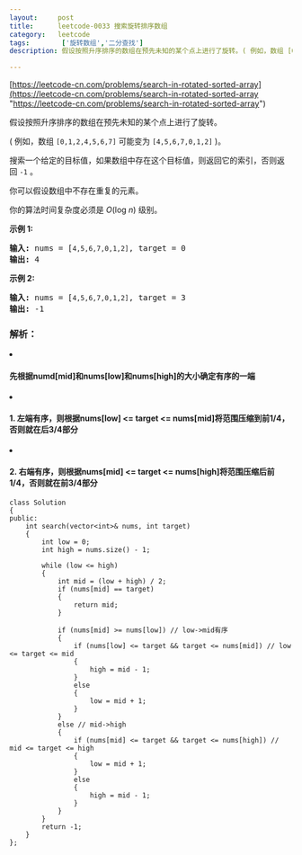```yaml
---
layout:     post
title:      leetcode-0033 搜索旋转排序数组
category:   leetcode
tags:        ['旋转数组','二分查找']
description: 假设按照升序排序的数组在预先未知的某个点上进行了旋转。( 例如，数组 [0,1,2,4,5,6,7] 可能变为 [4,5,6,7,0,1,2] )。搜索一个给定的目标值，如果数组中存在这个目标值，则返回它的索引，否则返回 -1 。你可以假设数组中不存在重复的元素。你的算法时间复杂度必须是 O(log n) 级别。

---
```

[https://leetcode-cn.com/problems/search-in-rotated-sorted-array](https://leetcode-cn.com/problems/search-in-rotated-sorted-array "https://leetcode-cn.com/problems/search-in-rotated-sorted-array")

<div class="notranslate"><p>假设按照升序排序的数组在预先未知的某个点上进行了旋转。</p>

<p>( 例如，数组&nbsp;<code>[0,1,2,4,5,6,7]</code>&nbsp;可能变为&nbsp;<code>[4,5,6,7,0,1,2]</code>&nbsp;)。</p>

<p>搜索一个给定的目标值，如果数组中存在这个目标值，则返回它的索引，否则返回&nbsp;<code>-1</code>&nbsp;。</p>

<p>你可以假设数组中不存在重复的元素。</p>

<p>你的算法时间复杂度必须是&nbsp;<em>O</em>(log&nbsp;<em>n</em>) 级别。</p>

<p><strong>示例 1:</strong></p>

<pre><strong>输入:</strong> nums = [<code>4,5,6,7,0,1,2]</code>, target = 0
<strong>输出:</strong> 4
</pre>

<p><strong>示例&nbsp;2:</strong></p>

<pre><strong>输入:</strong> nums = [<code>4,5,6,7,0,1,2]</code>, target = 3
<strong>输出:</strong> -1</pre>
</div>
<h3>解析：</h3>
<li><h4>先根据numd[mid]和nums[low]和nums[high]的大小确定有序的一端</h4></li>
<li><h4>1. 左端有序，则根据nums[low] <= target <= nums[mid]将范围压缩到前1/4，否则就在后3/4部分</h4></li>
<li><h4>2. 右端有序，则根据nums[mid] <= target <= nums[high]将范围压缩后前1/4，否则就在前3/4部分</h4></li>

	class Solution
	{
	public:
	    int search(vector<int>& nums, int target)
	    {
	        int low = 0;
	        int high = nums.size() - 1;
	
	        while (low <= high)
	        {
	            int mid = (low + high) / 2;
	            if (nums[mid] == target)
	            {
	                return mid;
	            }
	
	            if (nums[mid] >= nums[low]) // low->mid有序
	            { 
	                if (nums[low] <= target && target <= nums[mid]) // low <= target <= mid
	                {
	                    high = mid - 1;
	                }
	                else
	                {
	                    low = mid + 1;
	                }
	            }
	            else // mid->high
	            {
	                if (nums[mid] <= target && target <= nums[high]) // mid <= target <= high
	                {
	                    low = mid + 1;
	                }
	                else
	                {
	                    high = mid - 1;
	                }
	            }
	        }
	        return -1;
	    }
	};
